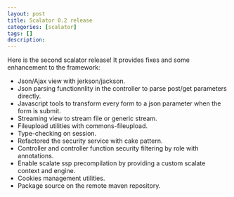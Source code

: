 ```yaml
---
layout: post
title: Scalator 0.2 release
categories: [scalator]
tags: []
description:
---
```


Here is the second scalator release! It provides fixes and some enhancement to the framework:
<ul>
<li>Json/Ajax view with jerkson/jackson.</li>
<li>Json parsing functionnlity in the controller to parse post/get parameters directly.</li>
<li>Javascript tools to transform every form to a json parameter when the form is submit.</li>
<li>Streaming view to stream file or generic stream.</li>
<li>Fileupload utilities with commons-fileupload.</li>
<li>Type-checking on session.</li>
<li>Refactored the security service with cake pattern.</li>
<li>Controller and controller function security filtering by role with annotations.</li>
<li>Enable scalate ssp precompilation by providing a custom scalate context and engine.</li>
<li>Cookies management utilities.</li>
<li>Package source on the remote maven repository.</li>
</ul>
